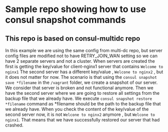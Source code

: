 # Sample repo showing how to use consul snapshot commands
## This repo is based on consul-multidc repo

In this example we are using the same config from multi-dc repo, but server config files are modified not to have RETRY_JOIN_WAN setting so we can have 2 separate servers and not a cluster.
When servers are created the first is getting the key/value for client-nginx1 server that contains `Welcome to nginx1`
The second server has a different key/value , `Welcone to nginx2` , but it does not matter for now.
The scenario is that using the `consul snapshot save *filename` in the `/vagrant` folder, we create a snapshot of our server.
We consider that server is broken and not functional anymore. Then we have the second server where we are going to restore all settings from the backup file that we already have.
We execute `consul snapshot restore *filename` command as *filename should be the path to the backup file that we already have.
When you check the content of the key/value of the second server now, it is not `Welcone to nginx2` anymore , but `Welcone to nginx1`.
That means that we have successfully restored our server that had crashed.
